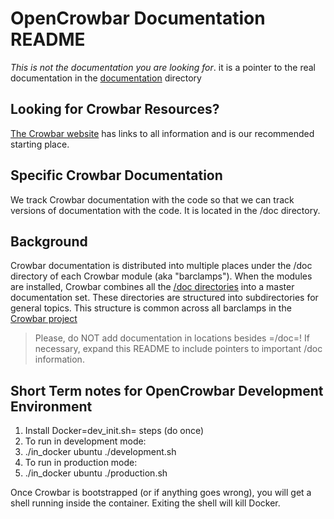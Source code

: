 # OpenCrowbar Documentation README

_This is not the documentation you are looking for_. it is a pointer to the real documentation in the [documentation](/doc/README.md) directory

## Looking for Crowbar Resources?

[The Crowbar website](http://crowbar.github.io) has links to all information and is our recommended starting place.

## Specific Crowbar Documentation 

We track Crowbar documentation with the code so that we can track versions of documentation with the code.  It is located in the /doc directory.

## Background
Crowbar documentation is distributed into multiple places under the /doc directory of each Crowbar module (aka "barclamps").  When the modules are installed, Crowbar combines all the [/doc directories](/doc/README.md) into a master documentation set.  These directories are structured into subdirectories for general topics.  This structure is common across all barclamps in the [Crowbar project](https://github.com/crowbar/)

> Please, do NOT add documentation in locations besides =/doc=!  If necessary, expand this README to include pointers to important /doc information.

## Short Term notes for OpenCrowbar Development Environment

1. Install Docker=dev_init.sh= steps (do once)
2. To run in development mode:
  1. ./in_docker ubuntu ./development.sh
3. To run in production mode:
  1. ./in_docker ubuntu ./production.sh

Once Crowbar is bootstrapped (or if anything goes wrong), you will get a shell running inside the container.  Exiting the shell will kill Docker.
